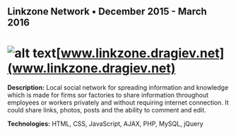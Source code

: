 ##  Linkzone Network    • December 2015 - March 2016

# ![alt text](https://www.google.bg/search?q=L&source=lnms&tbm=isch&sa=X&ved=0ahUKEwifsPPLrcjVAhVDDJoKHTlSBBcQ_AUICigB&biw=1689&bih=900#imgrc=q-mcx6skBIiZgM: "Logo Title Text 1")[www.linkzone.dragiev.net](www.linkzone.dragiev.net) 

 **Description:**  Local social network for spreading information and knowledge which is made for firms sor factories to share information throughout employees or workers privately and without requiring internet connection. It could share links, photos, posts and the ability to comment and edit. 

 **Technologies:**  HTML, CSS, JavaScript, AJAX, PHP, MySQL, jQuery 
